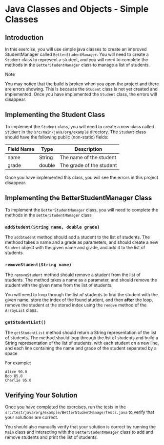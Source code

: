# Java Classes and Objects - Simple Classes

## Introduction

In this exercise, you will use simple java classes to create an improved StudentManager called `BetterStudentManager`.
You will need to create a `Student` class to represent a student, and you will need to complete the methods in the
`BetterStudentManager` class to manage a list of students.

> [!NOTE]
> You may notice that the build is broken when you open the project and there are errors showing. This is because the
> `Student` class is not yet created and implemented.  Once you have implemented the `Student` class, the errors will
> disappear.

## Implementing the Student Class

To implement the `Student` class, you will need to create a new class called `Student` in the `src/main/java/org/example`
directory. The `Student` class should have the following public (non-static) fields:

| Field Name | Type   | Description              |
|------------|--------|--------------------------|
| name       | String | The name of the student  |
| grade      | double | The grade of the student |

Once you have implemented this class, you will see the errors in this project disappear.

## Implementing the BetterStudentManager Class

To implement the `BetterStudentManager` class, you will need to complete the methods in the `BetterStudentManager` class

### `addStudent(String name, double grade)`

The `addStudent` method should add a student to the list of students. The methood takes a name and a grade as
parameters, and should create a new `Student` object with the given name and grade, and add it to the list of students.

### `removeStudent(String name)`

The `removeStudent` method should remove a student from the list of students. The method takes a name as a parameter,
and should remove the student with the given name from the list of students.

You will need to loop through the list of students to find the student with the given name, store the index of the
found student, and then **after** the loop, remove the student at the stored index using the `remove` method of the
`ArrayList` class.

### `getStudentList()`

The `getStudentList` method should return a String representation of the list of students. The method should loop through
the list of students and build a String representation of the list of students, with each student on a new line, and 
each line containing the name and grade of the student separated by a space

For example:

```
Alice 90.0
Bob 85.0
Charlie 95.0
```

## Verifying Your Solution

Once you have completed the exercises, run the tests in the `src/test/java/org/example/BetterStudentManagerTests.java`
to verify that your solutions are correct.

You should also manually verify that your solution is correct by running the `Main` class and interacting with the
`BetterStudentManager` class to add and remove students and print the list of students.

